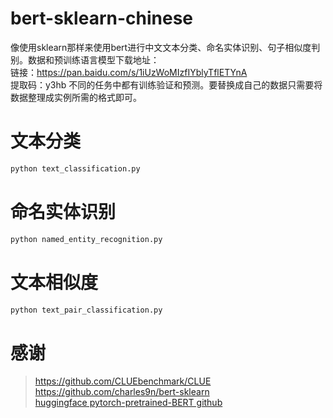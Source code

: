 # bert-sklearn-chinese
像使用sklearn那样来使用bert进行中文文本分类、命名实体识别、句子相似度判别。数据和预训练语言模型下载地址：<br>
链接：https://pan.baidu.com/s/1iUzWoMIzfIYblyTflETYnA <br>
提取码：y3hb
不同的任务中都有训练验证和预测。要替换成自己的数据只需要将数据整理成实例所需的格式即可。

# 文本分类
```python
python text_classification.py
```

# 命名实体识别
```python
python named_entity_recognition.py
```

# 文本相似度
```python
python text_pair_classification.py
```

# 感谢
> https://github.com/CLUEbenchmark/CLUE <br>
> https://github.com/charles9n/bert-sklearn <br>
> <a href="https://github.com/huggingface/pytorch-pretrained-BERT">huggingface pytorch-pretrained-BERT github</a>

